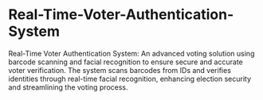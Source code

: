 # Real-Time-Voter-Authentication-System
Real-Time Voter Authentication System: An advanced voting solution using barcode scanning and facial recognition to ensure secure and accurate voter verification. The system scans barcodes from IDs and verifies identities through real-time facial recognition, enhancing election security and streamlining the voting process.

